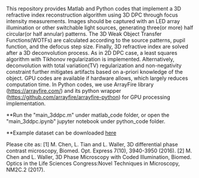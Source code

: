 This repository provides Matlab and Python codes that implement a 3D refractive index reconstruction algorithm using 3D DPC through focus intensity measurements. Images should be captured with an LED array illumination or other switchable light sources, generating three(or more) half circular(or half annular) patterns. The 3D Weak Object Transfer Functions(WOTFs) are calculated according to the source patterns, pupil function, and the defocus step size. Finally, 3D refractive index are solved after a 3D deconvolution process. As in 2D DPC case, a least squares algorithm with Tikhonov regularization is implemented. Alternatively, deconvolution with total variation(TV) regularization and non-negativity constraint further mitigates artifacts based on a-priori knowledge of the object. GPU codes are available if hardware allows, which largely reduces computation time. In Python codes, we use ArrayFire library (https://arrayfire.com/) and its python wrapper (https://github.com/arrayfire/arrayfire-python) for GPU processing implementation.

**Run the "main_3ddpc.m" under matlab_code folder, or open the "main_3ddpc.ipynb" jupyter notebook under python_code folder.

**Example dataset can be downloaded [here](https://drive.google.com/drive/folders/1U1JBysZeTS_YpybkYdcIPl6u968ZscLF?usp=sharing)

Please cite as:
[1] M. Chen, L. Tian and L. Waller, 3D differential phase contrast microscopy, Biomed. Opt. Express 7(10), 3940-3950 (2016).
[2] M. Chen and L. Waller, 3D Phase Microscopy with Coded Illumination, Biomed. Optics in the Life Sciences Congress:Novel Techniques in Microscopy, NM2C.2 (2017).
